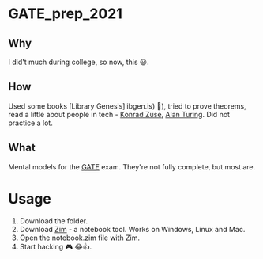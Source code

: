 # GATE_prep_2021

## Why
I did't much during college, so now, this 😃️.

## How
Used some books [Library Genesis]libgen.is) 👀️), tried to prove theorems, read a little about people in tech - [Konrad Zuse](https://en.wikipedia.org/wiki/Konrad_Zuse), [Alan Turing](https://www.pbs.org/newshour/science/8-things-didnt-know-alan-turing). Did not practice a lot.

## What
Mental models for the [GATE](https://en.wikipedia.org/wiki/Graduate_Aptitude_Test_in_Engineering) exam.
They're not fully complete, but most are.

# Usage
1. Download the folder. 
2. Download [Zim](https://zim-wiki.org/) - a notebook tool. Works on Windows, Linux and Mac.
3. Open the notebook.zim file with Zim.
4. Start hacking 🎮️ 😂️👍️.
